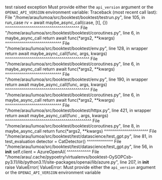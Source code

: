 
test raised exception Must provide either the `api_version` argument or the `OPENAI_API_VERSION` environment variable:
Traceback (most recent call last):
  File "/home/arau/lumoa/src/booktest/booktest/testrun.py", line 105, in run_case
    rv = await maybe_async_call(case, [t], {})
         ^^^^^^^^^^^^^^^^^^^^^^^^^^^^^^^^^^^^^
  File "/home/arau/lumoa/src/booktest/booktest/coroutines.py", line 6, in maybe_async_call
    return await func(*args2, **kwargs)
           ^^^^^^^^^^^^^^^^^^^^^^^^^^^^
  File "/home/arau/lumoa/src/booktest/booktest/env.py", line 128, in wrapper
    return await maybe_async_call(func, args, kwargs)
           ^^^^^^^^^^^^^^^^^^^^^^^^^^^^^^^^^^^^^^^^^^
  File "/home/arau/lumoa/src/booktest/booktest/coroutines.py", line 6, in maybe_async_call
    return await func(*args2, **kwargs)
           ^^^^^^^^^^^^^^^^^^^^^^^^^^^^
  File "/home/arau/lumoa/src/booktest/booktest/env.py", line 190, in wrapper
    return await maybe_async_call(func, args, kwargs)
           ^^^^^^^^^^^^^^^^^^^^^^^^^^^^^^^^^^^^^^^^^^
  File "/home/arau/lumoa/src/booktest/booktest/coroutines.py", line 6, in maybe_async_call
    return await func(*args2, **kwargs)
           ^^^^^^^^^^^^^^^^^^^^^^^^^^^^
  File "/home/arau/lumoa/src/booktest/booktest/httpx.py", line 421, in wrapper
    return await maybe_async_call(func , args, kwargs)
           ^^^^^^^^^^^^^^^^^^^^^^^^^^^^^^^^^^^^^^^^^^^
  File "/home/arau/lumoa/src/booktest/booktest/coroutines.py", line 8, in maybe_async_call
    return func(*args2, **kwargs)
           ^^^^^^^^^^^^^^^^^^^^^^
  File "/home/arau/lumoa/src/booktest/test/datascience/test_gpt.py", line 81, in test_evaluation
    detector = CatDetector()
               ^^^^^^^^^^^^^
  File "/home/arau/lumoa/src/booktest/test/datascience/test_gpt.py", line 56, in __init__
    self.client = AzureOpenAI(
                  ^^^^^^^^^^^^
  File "/home/arau/.cache/pypoetry/virtualenvs/booktest-OySOPCsb-py3.11/lib/python3.11/site-packages/openai/lib/azure.py", line 207, in __init__
    raise ValueError(
ValueError: Must provide either the `api_version` argument or the `OPENAI_API_VERSION` environment variable

